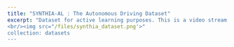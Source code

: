```yaml
---
title: "SYNTHIA-AL : The Autonomous Driving Dataset"
excerpt: "Dataset for active learning purposes. This is a video stream generated at 25 FPS. The classes considered in this dataset are void, sky, building, road, sidewalk, fence, vegetation, pole, car, traffic sign, pedestrian, bycicle, lanemarking, and traffic light. The provided ground truth includes instance segmentation, 2D bounding boxes, 3D bounding boxes and depth information! For further details, please consult the following README. LINK TO DATASET<br/>
<br/><img src="/files/synthia_dataset.png'>"
collection: datasets
---
```

          
